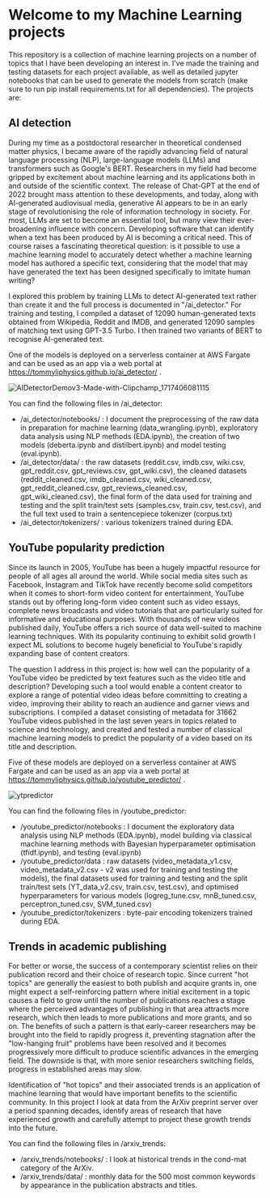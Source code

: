 # Welcome to my Machine Learning projects

This repository is a collection of machine learning projects on a number of topics that I have been developing an interest in. I've made the training and testing datasets for each project available, as well as detailed jupyter notebooks that can be used to generate the models from scratch (make sure to run pip install requirements.txt for all dependencies). The projects are:

## AI detection

During my time as a postdoctoral researcher in theoretical condensed matter physics, I became aware of the rapidly advancing field of natural language processing (NLP), large-language models (LLMs) and transformers such as Google's BERT. Researchers in my field had become gripped by excitement about machine learning and its applications both in and outside of the scientific context. The release of Chat-GPT at the end of 2022 brought mass attention to these developments, and today, along with AI-generated audiovisual media, generative AI appears to be in an early stage of revolutionising the role of information technology in society. For most, LLMs are set to become an essential tool, but many view their ever-broadening influence with concern. Developing software that can identify when a text has been produced by AI is becoming a critical need. This of course raises a fascinating theoretical question: is it possible to use a machine learning model to accurately detect whether a machine learning model has authored a specific text, considering that the model that may have generated the text has been designed specifically to imitate human writing?

I explored this problem by training LLMs to detect AI-generated text rather than create it and the full process is documented in "/ai_detector." For training and testing, I compiled a dataset of 12090 human-generated texts obtained from Wikipedia, Reddit and IMDB, and generated 12090 samples of matching text using GPT-3.5 Turbo. I then trained two variants of BERT to recognise AI-generated text.

One of the models is deployed on a serverless container at AWS Fargate and can be used as an app via a web portal at https://tommyliphysics.github.io/ai_detector/ .

![AIDetectorDemov3-Made-with-Clipchamp_1717406081115](https://github.com/tommyliphysics/tommyli-ml/assets/166401665/234e6b85-fcd6-49cf-8fda-cef56467465b)

You can find the following files in /ai_detector:
* /ai_detector/notebooks/ : I document the preprocessing of the raw data in preparation for machine learning (data_wrangling.ipynb), exploratory data analysis using NLP methods (EDA.ipynb), the creation of two models (deberta.ipynb and distilbert.ipynb) and model testing (eval.ipynb).
* /ai_detector/data/ : the raw datasets (reddit.csv, imdb.csv, wiki.csv, gpt_reddit.csv, gpt_reviews.csv, gpt_wiki.csv), the cleaned datasets (reddit_cleaned.csv, imdb_cleaned.csv, wiki_cleaned.csv, gpt_reddit_cleaned.csv, gpt_reviews_cleaned.csv, gpt_wiki_cleaned.csv), the final form of the data used for training and testing and the split train/test sets (samples.csv, train.csv, test.csv), and the full text used to train a sentencepiece tokenizer (corpus.txt)
* /ai_detector/tokenizers/ : various tokenizers trained during EDA.

## YouTube popularity prediction

Since its launch in 2005, YouTube has been a hugely impactful resource for people of all ages all around the world. While social media sites such as Facebook, Instagram and TikTok have recently become solid competitors when it comes to short-form video content for entertainment, YouTube stands out by offering long-form video content such as video essays, complete news broadcasts and video tutorials that are particularly suited for informative and educational purposes. With thousands of new videos published daily, YouTube offers a rich source of data well-suited to machine learning techniques. With its popularity continuing to exhibit solid growth I expect ML solutions to become hugely beneficial to YouTube's rapidly expanding base of content creators.

The question I address in this project is: how well can the popularity of a YouTube video be predicted by text features such as the video title and description? Developing such a tool would enable a content creator to explore a range of potential video ideas before committing to creating a video, improving their ability to reach an audience and garner views and subscriptions. I compiled a dataset consisting of metadata for 31662 YouTube videos published in the last seven years in topics related to science and technology, and created and tested a number of classical machine learning models to predict the popularity of a video based on its title and description.

Five of these models are deployed on a serverless container at AWS Fargate and can be used as an app via a web portal at https://tommyliphysics.github.io/youtube_predictor/ .

![ytpredictor](https://github.com/tommyliphysics/tommyli-ml/assets/166401665/28a0748f-7dc5-4690-9236-fd5420b9951d)

You can find the following files in /youtube_predictor:
* /youtube_predictor/notebooks : I document the exploratory data analysis using NLP methods (EDA.ipynb), model building via classical machine learning methods with Bayesian hyperparameter optimisation (tfidf.ipynb), and testing (eval.ipynb)
* /youtube_predictor/data : raw datasets (video_metadata_v1.csv, video_metadata_v2.csv - v2 was used for training and testing the models), the final datasets used for training and testing and the split train/test sets (YT_data_v2.csv, train.csv, test.csv), and optimised hyperparameters for various models (logreg_tune.csv, mnB_tuned.csv, perceptron_tuned.csv, SVM_tuned.csv)
* /youtube_predictor/tokenizers : byte-pair encoding tokenizers trained during EDA.

## Trends in academic publishing

For better or worse, the success of a contemporary scientist relies on their publication record and their choice of research topic. Since current "hot topics" are generally the easiest to both publish and acquire grants in, one might expect a self-reinforcing pattern where initial excitement in a topic causes a field to grow until the number of publications reaches a stage where the perceived advantages of publishing in that area attracts more research, which then leads to more publications and more grants, and so on. The benefits of such a pattern is that early-career researchers may be brought into the field to rapidly progress it, preventing stagnation after the "low-hanging fruit" problems have been resolved and it becomes progressively more difficult to produce scientific advances in the emerging field. The downside is that, with more senior researchers switching fields, progress in established areas may slow.

Identification of "hot topics" and their associated trends is an application of machine learning that would have important benefits to the scientific community. In this project I look at data from the ArXiv preprint server over a period spanning decades, identify areas of research that have experienced growth and carefully attempt to project these growth trends into the future.

You can find the following files in /arxiv_trends:

* /arxiv_trends/notebooks/ : I look at historical trends in the cond-mat category of the ArXiv.
* /arxiv_trends/data/ : monthly data for the 500 most common keywords by appearance in the publication abstracts and titles.
